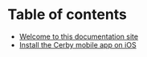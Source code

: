 # Table of contents

* [Welcome to this documentation site](README.md)
* [Install the Cerby mobile app on iOS](install-the-cerby-mobile-app-on-ios.md)
